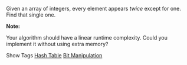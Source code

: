 Given an array of integers, every element appears _twice_ except for one. Find that single one.

**Note:**  
 Your algorithm should have a linear runtime complexity. Could you implement it without using extra memory?

Show Tags
 [Hash Table](/tag/hash-table/) [Bit Manipulation](/tag/bit-manipulation/)
